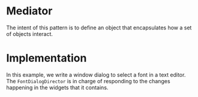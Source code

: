 # Mediator

The intent of this pattern is to define an object that encapsulates how a set of objects interact.

# Implementation

In this example, we write a window dialog to select a font in a text editor. The `FontDialogDirector` is in charge of responding to the changes happening in the widgets that it contains.
